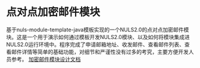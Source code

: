# 点对点加密邮件模块
基于nuls-module-template-java模板实现的一个NULS2.0的点对点加密邮件模块。这是一个用于演示如何通过模板开发NULS2.0模块、以及如何将模块集成进NULS2.0运行环境中。程序完成了申请邮箱地址、收发邮件、查看邮件列表、查看邮件详情等简单的基础功能，对细节和严谨性没有过多的考究，主要方便开发人员参考。
[加密邮件模块设计文档](./example/模块设计文档.md)
